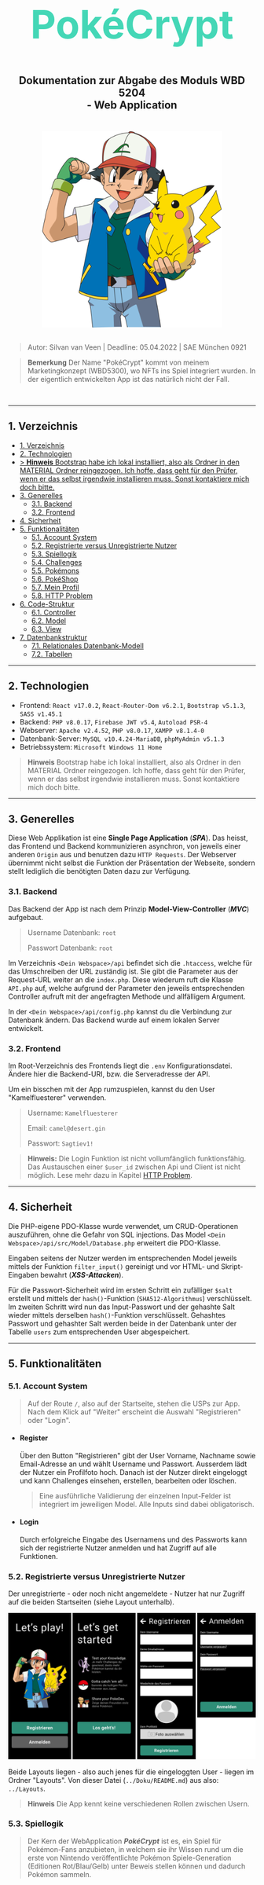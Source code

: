 <h1 style="text-align: center; font-size: 5rem; color: #44D7B6">PokéCrypt</h1>

<h2 style="text-align: center; margin-top: 3rem;"> Dokumentation zur Abgabe des Moduls WBD 5204 <br> - <b>Web Application</b> </h2>

<div style="display: flex; justify-content: center;">
  <img style="margin-top: 1.5rem;" src="./ash-sketch.svg" height="400"/>
</div>
<br>

> Autor: Silvan van Veen | Deadline: 05.04.2022 | SAE München 0921

> **Bemerkung** Der Name "PokéCrypt" kommt von meinem Marketingkonzept (WBD5300), wo NFTs ins Spiel integriert wurden. In der eigentlich entwickelten App ist das natürlich nicht der Fall.

<br>

---

## 1. Verzeichnis

- [1. Verzeichnis](#1-verzeichnis)
- [2. Technologien](#2-technologien)
- [> **Hinweis** Bootstrap habe ich lokal installiert, also als Ordner in den MATERIAL Ordner reingezogen. Ich hoffe, dass geht für den Prüfer, wenn er das selbst irgendwie installieren muss. Sonst kontaktiere mich doch bitte.](#-hinweis-bootstrap-habe-ich-lokal-installiert-also-als-ordner-in-den-material-ordner-reingezogen-ich-hoffe-dass-geht-für-den-prüfer-wenn-er-das-selbst-irgendwie-installieren-muss-sonst-kontaktiere-mich-doch-bitte)
- [3. Generelles](#3-generelles)
  - [3.1. Backend](#31-backend)
  - [3.2. Frontend](#32-frontend)
- [4. Sicherheit](#4-sicherheit)
- [5. Funktionalitäten](#5-funktionalitäten)
  - [5.1. Account System](#51-account-system)
  - [5.2. Registrierte versus Unregistrierte Nutzer](#52-registrierte-versus-unregistrierte-nutzer)
  - [5.3. Spiellogik](#53-spiellogik)
  - [5.4. Challenges](#54-challenges)
  - [5.5. Pokémons](#55-pokémons)
  - [5.6. PokéShop](#56-pokéshop)
  - [5.7. Mein Profil](#57-mein-profil)
  - [5.8. HTTP Problem](#58-http-problem)
- [6. Code-Struktur](#6-code-struktur)
  - [6.1. Controller](#61-controller)
  - [6.2. Model](#62-model)
  - [6.3. View](#63-view)
- [7. Datenbankstruktur](#7-datenbankstruktur)
  - [7.1. Relationales Datenbank-Modell](#71-relationales-datenbank-modell)
  - [7.2. Tabellen](#72-tabellen)

---

## 2. Technologien

- Frontend: `React v17.0.2`, `React-Router-Dom v6.2.1`, `Bootstrap v5.1.3`, `SASS v1.45.1`
- Backend: `PHP v8.0.17`, `Firebase JWT v5.4`, `Autoload PSR-4`
- Webserver: `Apache v2.4.52`, `PHP v8.0.17`, `XAMPP v8.1.4-0`
- Datenbank-Server: `MySQL v10.4.24-MariaDB`, `phpMyAdmin v5.1.3`
- Betriebssystem: `Microsoft Windows 11 Home`

> **Hinweis** Bootstrap habe ich lokal installiert, also als Ordner in den MATERIAL Ordner reingezogen. Ich hoffe, dass geht für den Prüfer, wenn er das selbst irgendwie installieren muss. Sonst kontaktiere mich doch bitte.
---

## 3. Generelles

Diese Web Applikation ist eine **Single Page Application** (***SPA***). Das heisst, das Frontend und Backend kommunizieren asynchron, von jeweils einer anderen `Origin` aus und benutzen dazu `HTTP Requests`. Der Webserver übernimmt nicht selbst die Funktion der Präsentation der Webseite, sondern stellt lediglich die benötigten Daten dazu zur Verfügung.

### 3.1. Backend

Das Backend der App ist nach dem Prinzip **Model-View-Controller** (***MVC***) aufgebaut.

> Username Datenbank: `root`
>
> Passwort Datenbank: `root`

Im Verzeichnis ``<Dein Webspace>/api`` befindet sich die `.htaccess`, welche für das Umschreiben der URL zuständig ist. Sie gibt die Parameter aus der Request-URL weiter an die ``index.php``. Diese wiederum ruft die Klasse `API.php` auf, welche aufgrund der Parameter den jeweils entsprechenden Controller aufruft mit der angefragten Methode und allfälligem Argument.

In der `<Dein Webspace>/api/config.php` kannst du die Verbindung zur Datenbank ändern. Das Backend wurde auf einem lokalen Server entwickelt.

### 3.2. Frontend

Im Root-Verzeichnis des Frontends liegt die `.env` Konfigurationsdatei. Ändere hier die Backend-URI, bzw. die Serveradresse der API.

Um ein bisschen mit der App rumzuspielen, kannst du den User "Kamelfluesterer" verwenden.

>Username: `Kamelfluesterer`
>
>Email: `camel@desert.gin`
>
>Passwort: `Sagtiev1!`

> **Hinweis:** Die Login Funktion ist nicht vollumfänglich funktionsfähig. Das Austauschen einer ```$user_id``` zwischen Api und Client ist nicht möglich. Lese mehr dazu in Kapitel [HTTP Problem](#55-http-problem).

---

## 4. Sicherheit

Die PHP-eigene PDO-Klasse wurde verwendet, um CRUD-Operationen auszuführen, ohne die Gefahr von SQL injections. Das Model `<Dein Webspace>/api/src/Model/Database.php` erweitert die PDO-Klasse.

Eingaben seitens der Nutzer werden im entsprechenden Model jeweils mittels der Funktion `filter_input()` gereinigt und vor HTML- und Skript-Eingaben bewahrt (***XSS-Attacken***).

Für die Passwort-Sicherheit wird im ersten Schritt ein zufälliger `$salt` erstellt und mittels der `hash()`-Funktion (`SHA512-Algorithmus`) verschlüsselt. Im zweiten Schritt wird nun das Input-Passwort und der gehashte Salt wieder mittels derselben `hash()`-Funktion verschlüsselt. Gehashtes Passwort und gehashter Salt werden beide in der Datenbank unter der Tabelle `users` zum entsprechenden User abgespeichert.

---

## 5. Funktionalitäten

### 5.1. Account System

> Auf der Route `/`, also auf der Startseite, stehen die USPs zur App. Nach dem Klick auf "Weiter" erscheint die Auswahl "Registrieren" oder "Login".

- #### **Register**

  Über den Button "Registrieren" gibt der User Vorname, Nachname sowie Email-Adresse an und wählt Username und Passwort. Ausserdem lädt der Nutzer ein Profilfoto hoch. Danach ist der Nutzer direkt eingeloggt und kann Challenges einsehen, erstellen, bearbeiten oder löschen.

  >Eine ausführliche Validierung der einzelnen Input-Felder ist integriert im jeweiligen Model. Alle Inputs sind dabei obligatorisch.

- #### **Login**

  Durch erfolgreiche Eingabe des Usernamens und des Passworts kann sich der registrierte Nutzer anmelden und hat Zugriff auf alle Funktionen.

### 5.2. Registrierte versus Unregistrierte Nutzer

Der unregistrierte - oder noch nicht angemeldete - Nutzer hat nur Zugriff auf die beiden Startseiten (siehe Layout unterhalb).

<div>
  <img src="layout_logged_out.png" alt='Hier kommt das Layout für unregistrierte Nutzer hin. Siehe Ordner "Doku".'/>
</div>

Beide Layouts liegen - also auch jenes für die eingeloggten User - liegen im Ordner "Layouts". Von dieser Datei (`../Doku/README.md`) aus also: `../Layouts`.

> **Hinweis** Die App kennt keine verschiedenen Rollen zwischen Usern.

### 5.3. Spiellogik

>Der Kern der WebApplication ***PokéCrypt*** ist es, ein Spiel für Pokémon-Fans anzubieten, in welchem sie ihr Wissen rund um die erste von Nintendo veröffentlichte Pokémon Spiele-Generation (Editionen Rot/Blau/Gelb) unter Beweis stellen können und dadurch Pokémon sammeln.

Das Spielprinzip lässt sich wie folgt beschreiben:

- #### **Quiz Fun** 
  
  Der User kann sein Wissen über die Pokemon Editionen Rot/Blau/Gelb unter 
  Zeitdruck in den sogenannten Challenges testen. 

- #### **Community herausfordern**

  Der Spieler kann selbst Challenges erstellen und diese der Community zur Herausforderung stellen.

### 5.4. Challenges

- #### **Challenges einsehen**

  > Um Challenges (Route: `/challenges`) einzusehen navigiert der Spieler auf den Menüpunkt **Challenges** unten links in der Menubar.

  Per Default erscheinen dem User alle Challenges der Community. So kann er direkt eine der Challenges bestreiten.

  Oberhalb der Challenges gibt es Filter- und Sortieroptionen. Über den einen dieser Filterbuttons kommt man dann auch an "Meine Challenges". Mit dem anderen Filter "Community" kommt man wieder in die erste Übersicht.

  Sortieren kann der User nach "Älteste zuerst" (Default), Usernamen, Level des in der Challenge hinterlegten Pokémons oder nach dem Titel.

- #### **Challenge erstellen**

  > Jeder eingeloggte Nutzer kann eine Challenge erstellen. Um eine Challenge zu erstellen, drückt der Nutzer auf das aquamarin-farbene Plussymbol oben rechts in der Header-Leiste.

  Eine Challenge beinhaltet einen Titel, eine Beschreibung, ein zugewiesenes Pokémon und eine zugewiesene Frage. D.h. alle Eingaben sind obligatorisch.

  Der Button mit dem Plussymbol ist von überall aus (im eingeloggten Zustand) erreichbar. Befindet sich die Ansicht im gescrollten Zustand, kann der User mit dem BackToTop-Button wieder auf Scrollpunkt 0 zurückkommen, von wo aus der Header wieder in Klicknähe liegt.

- #### **Challenges bearbeiten**

  > Um eine Challenge zu bearbeiten, geht der User auf den Filter "Meine Challenges" und drückt auf den "Bearbeiten"-Button bei der entsprechenden Challenge-Card.

  In der nun geöffneten Overlay-Maske kann der Nutzer nun Titel, Beschreibung, zugewiesenes Pokemon oder die Frage überschreiben.

- #### **Challenge bestreiten**

  > Um eine Challenge zu bestreiten, geht der User auf den Filter "Community" und drückt auf den Button "Challenge" bei der entsprechenden Challenge-Card.

  Es öffnet sich ein Overlay und der User hat gut 10 Sekunden Zeit, die Frage in der Mitte des Bilschirms zu beantworten. Durch Drücken auf eine der vier Antwortoptionen oder durch Ablaufen der Zeit öffnet sich ein Modal mit der Gewinnmeldung: Richtig oder Falsch.
  
  Durch Schliessen dieses Modals oder durch Drücken auf den Button "Zu den Challenges", kommt der User zu den Challenges zurück.

  In dieser entwickelten Version des Spiels, bewirkt das Erfüllen der Challenge leider noch keine Belohnung oder Ähnliches.

  > **Hinweis** Für das eigentlich vorgesehene Spielprinzip, lese mehr unter Kapitel 5.8. HTTP Problem im Abschnitt [Eingeschränkte Funktionalität](#eingeschränkte-funktionalität).

### 5.5. Pokémons

> Durch Drücken auf den Menüpunkt "Pokémons" kommt der User auf die Route `/pokemons`.

Hier werden alle Pokémons, die es in der Datenbank gibt abgebildet. Der User kann hier Beschriebungen aus dem Nintendo-Spiel zu den einzelnen Pokémon sowie weitere gamespezifische Facts einsehen.

> **Hinweis** Ursprünglich sollten hier eigentlich die Pokémon aufgelistet sein, die der User selbst besitzt und jeweils deren Level eingesehen werden können. Mehr zum Problem unter: [5.8. HTTP Problem](#58-http-problem).

### 5.6. PokéShop

> Durch Drücken auf den Menüpunkt "PokéShop" kommt der User auf die Route `/pokemons`.

Hier sieht der User nur die Meldung "Am Shop wird gerade garbeitet". Geplant ist hier, die Ansicht der Shopartikel, also verschiedene Pokébälle, die gekauft werden können.

> **Hinweis** Der PokéShop gehört ebenfalls in die eigentlich angedachte, aber nicht entwickelte Funktion. Mehr zum Nutzen der angedachten Pokébälle und zum Problem unter: [5.8. HTTP Problem](#58-http-problem).

### 5.7. Mein Profil

> Durch Drücken auf den Menüpunkt "Mein Profil" kommt der User auf die Route `/profile`.

Hier sieht der User Daten über sich selbst, die auch auf der Datenbank gespeichert sind wie: Vorname, Nachname, Email, Username und Profilbild.

### 5.8. HTTP Problem

Der volle Funktionsumfang der App ist nicht möglich aufgrund eines Problems in der Kommunikation zwischen PHP Backend und React Frontend.

- #### **Art des Problems**
  
  Es scheint, als würde die `OPTIONS`-Request Probleme bereiten, denn nur `PUT` Requests oder Anfragen mit dem HTTP Header `Authorization` haben bis jetzt dieses Problem erzeugt.

  Das Frontend gibt den Statuscode `400 Bad Request` zurück für den `OPTIONS` Request. D.h. sehr wahrscheinlich, der eigentliche Request wurde vom Backend in diesen Fällen noch nicht mal angefasst.

- #### **Eingeschränkte Funktionalität**
  
  Aufgrund des beschriebenen Problems konnte ich leider die App nicht entwickeln, wie ich das ursprünglich beabsichtete aus hauptsächlich zwei Gründen:

1) *Einerseits* ist das Weiterreichen einer `$user_id` zwischen Front- und Backend nicht möglich, denn weder `sessionStorage` noch `localStorage` oder die Verwendung von ***JSON Web Token*** funktionieren. So ist es nicht mal möglich, dynamisch userspezifische Daten ans Frontend zu schicken, auch nicht umgekehrt. Logischerweise muss in der Konsequenz auf eine Autorisierung des Users mittels ***JSON Web Token*** verzichtet werden. Somit sind folgende Funktionen, bei denen man eine `$user_id` bräuchte, nicht vollumfänglich möglich:

   - Userspezifische Challenges abrufen (GET)
   - Challenge updaten (PUT)
   - Challenge löschen (DELETE)
   - Challenge erstellen (POST)
   
    > **Hinweis** Authorization-Code wurde jeweils in die Fetch-Requests des Frontend sowie in die Controller-Logik des Backends geschrieben und ausgeklammert, um zu zeigen, dass das Konzept trotzdem verstanden wurde.

    > **Workaround** Um trotzdem Daten im Frontend anzeigen zu können, habe ich die `$user_id` jeweils statisch, also "hardcoded", in die entsprechenden sql-queries oder Controller-Logika geschrieben. Der verwendete User auf allen betroffenen Webpages ist der unter Kapitel [Generelles](#3-generelles) aufgeführte `Kamelfluesterer`.

2) *Andererseits* musste ich erheblichen Zeitverlust hinnehmen aufgrund der hartnäckigen, aber vergeblichen, Fehlersuche. Daher konnte ich folgende Ideen nicht umsetzen:

   - **Eigene Pokémons**: Jeder User hat eigene Pokémons. Ein Pokémon in der Tabelle ``pokémons`` hätte also eine ***unique*** ID. **Beispiel**: Jeder User kann ein Pikachu haben, aber niemand genau dasselbe Exemplar wie ein anderer.
   - **Levelsystem**: Wie schon unter Kapitel [Spiellogik und Challenges](#53-spiellogik-und-challenges) beschrieben, ist bei jeder Challenge ein Pokémon hinterlegt. Dieses würde eigentlich durch erfolgreiches Abwehren des Herausforderers (falsche Antwort des Challengers) gelevelt. Je einfacher die Frage, desto mehr Levelpunkte erhielte das Pokémon.
   - **Belohnungssystem**: Durch erfolgreiches Herausfordern (richtige Antwort des Challengers) kriegt der Herausforderer eine Belohnung in Form von PokéCoins, dessen Höhe von der Schwierigkeit der Frage abhängt.
   - **PokéShop**: Mit den verdienten PokéCoins könnte sich der Nutzer Pokébälle kaufen, welche ein zufälliges Pokémon enthalten.
   - **Ziel 1**: Alle Pokémon von der Edition Rot/Blau/Gelb zu besitzen, also quasi den Pokédex zu vervollständigen.
   - **Ziel 2**: Alle Pokémon auf höchstem Level zu haben.
   - **Gewinnprinzip**: Je mehr Challenges man gewinnt, desto mehr PokéCoins hat man. Je mehr PokéCoins, desto mehr Pokémon. Je mehr Pokémon, desto mehr ausgeschriebene Challenges. Je mehr ausgeschriebene Challenges, desto mehr Pokémon haben die Chance auf ein hohes Level.

    >**Hinweis** Natürlich ist der Zeitaufwand dafür ohnehin sehr gross

    >**Workaround** Damit grafisch gesehen mehr Fleisch am Knochen ist, sind gewisse Werte hardcoded wie die Anzahl der Challenges unter "Mein Profil" oder gewisse Challenge Bestandteile wie das Level der Pokemon oder die Belohnung auf einer Challenge.

---

## 6. Code-Struktur

>Die Architektur der App bedient sich des Model-View-Controller Konzepts.

Die `api/Api.php` liest die der URL übergebenen Parameter aus und ruft entsprechend den gewünschten Controller und die Methode mit allfälligen, dazugehörenden Argumenten auf.  

Wird beispielsweise nach dem Rootpfad in die Adresszeile eingegeben: "/challenges/getCommunity/id", so wird der Controller `api/Controller/Challenges.php` aufgerufen, welcher seine Methode "getCommunity" mit dem Paramter "id" aufruft.

### 6.1. Controller

Ein Controller wird stets durch die URL aufgerufen. Ein Controller bedient sich verschiedener Models und gibt 

Ausserdem ruft der Controller bei Bedarf die Views auf und gibt ihnen die jeweils erfolderlichen Daten zur Anzeige mit.

### 6.2. Model

Die Models sprechen hauptsächlich mit der Datenbank und sind für die CRUD-Operationen zuständig und weitere Helferfunktionen. 

### 6.3. View

> **Hinweis** Da die App eine SPA ist, werden die Views nicht vom Backend-Server geholt. Das ganze Frontend steht auf einem separaten, zweiten Server.

Die Ausgabe im Frontend geschieht mittels React. Die JavaScript-Softwarebibliothek React agiert quasi für den View. Also handelt es sich bei der App-Struktur nicht um ein klassisches MVC-Prinzip, bei dem alle Bestandteile auf einem Server abliegen.

---

## 7. Datenbankstruktur

Jede Tabelle hat jeweils einen Primärschlüssel `id`, der auf AUTO_INCREMENT eingestellt ist. Er identifiziert einen Datensatz aus seiner Tabelle eindeutig. Der Primärschlüssel kann in anderen Tabellen als Fremdschlüssel agieren.

### 7.1. Relationales Datenbank-Modell

![relationales Datenbank-Modell](./Datenbank-Modell/relationales-db-model.png)

### 7.2. Tabellen

Die Nutzer der App werden mit fünf Tabellen verwaltet:

- #### **users**
  
Die Tabelle `users` beinhaltet eine `id` (AUTO_INCREMENT) als Primärschlüssel, den Usernamen (`username`), die `email`, das gehashte `password`, den gehashten `salt`, `image_id`, `firstname` und `lastname`. Unique sind hier: `id`, `username`, `email` und `image_id`.

> Die Beziehung von der Tabelle `users` zur Tabelle `challenges` ist eine **1:n** Beziehung (s. [Relationales Datenbank-Modell](#relationales-datenbank-modell)), da ein User mehrere Challenges haben kann.

- #### **challenges**

Die Tabelle `challenges` hat gleich vier Fremdschlüssel (`auhtor_id`, `question_id`, `pokemon_id` und `image_id`).

- #### **Weitere Tabellen**

Die weiteren Tabellen `pokemons`, `images` und `questions` stellen jeweils ihren Primärschlüssel (AUTO_INCREMENT `id`) als Fremdschlüssel in der Tabelle `users` zur Verfügung.

> Die Beziehung von den eben genannten Tabellen zur Tabelle `challenges` ist jeweils eine **1:n** Beziehung (s. [Relationales Datenbank-Modell](#relationales-datenbank-modell)), da ein Pokemon, resp. ein Image, resp. eine Question mehrere Challenges haben kann.